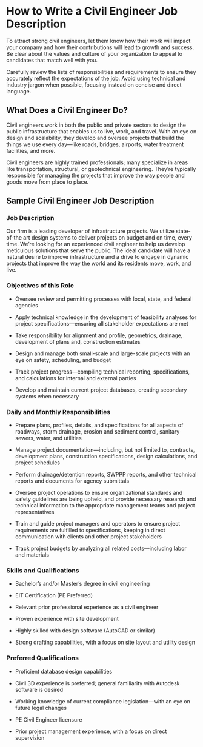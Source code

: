 # How to Write a Civil Engineer Job Description

To attract strong civil engineers, let them know how their work will impact your company and how their contributions will lead to growth and success. Be clear about the values and culture of your organization to appeal to candidates that match well with you.

Carefully review the lists of responsibilities and requirements to ensure they accurately reflect the expectations of the job. Avoid using technical and industry jargon when possible, focusing instead on concise and direct language.
## What Does a Civil Engineer Do?

Civil engineers work in both the public and private sectors to design the public infrastructure that enables us to live, work, and travel. With an eye on design and scalability, they develop and oversee projects that build the things we use every day—like roads, bridges, airports, water treatment facilities, and more.

Civil engineers are highly trained professionals; many specialize in areas like transportation, structural, or geotechnical engineering. They’re typically responsible for managing the projects that improve the way people and goods move from place to place.  
## Sample Civil Engineer Job Description

### Job Description

Our firm is a leading developer of infrastructure projects. We utilize state-of-the art design systems to deliver projects on budget and on time, every time. We’re looking for an experienced civil engineer to help us develop meticulous solutions that serve the public. The ideal candidate will have a natural desire to improve infrastructure and a drive to engage in dynamic projects that improve the way the world and its residents move, work, and live.

### Objectives of this Role

* Oversee review and permitting processes with local, state, and federal agencies

* Apply technical knowledge in the development of feasibility analyses for project specifications—ensuring all stakeholder expectations are met

* Take responsibility for alignment and profile, geometrics, drainage, development of plans and, construction estimates

* Design and manage both small-scale and large-scale projects with an eye on safety, scheduling, and budget

* Track project progress—compiling technical reporting, specifications, and calculations for internal and external parties

* Develop and maintain current project databases, creating secondary systems when necessary

### Daily and Monthly Responsibilities

* Prepare plans, profiles, details, and specifications for all aspects of roadways, storm drainage, erosion and sediment control, sanitary sewers, water, and utilities

* Manage project documentation—including, but not limited to, contracts, development plans, construction specifications, design calculations, and project schedules

* Perform drainage/detention reports, SWPPP reports, and other technical reports and documents for agency submittals

* Oversee project operations to ensure organizational standards and safety guidelines are being upheld, and provide necessary research and technical information to the appropriate management teams and project representatives

* Train and guide project managers and operators to ensure project requirements are fulfilled to specifications, keeping in direct communication with clients and other project stakeholders

* Track project budgets by analyzing all related costs—including labor and materials

### Skills and Qualifications

* Bachelor’s and/or Master’s degree in civil engineering

* EIT Certification (PE Preferred)

* Relevant prior professional experience as a civil engineer

* Proven experience with site development

* Highly skilled with design software (AutoCAD or similar)

* Strong drafting capabilities, with a focus on site layout and utility design

### Preferred Qualifications

* Proficient database design capabilities

* Civil 3D experience is preferred; general familiarity with Autodesk software is desired

* Working knowledge of current compliance legislation—with an eye on future legal changes

* PE Civil Engineer licensure

* Prior project management experience, with a focus on direct supervision  

